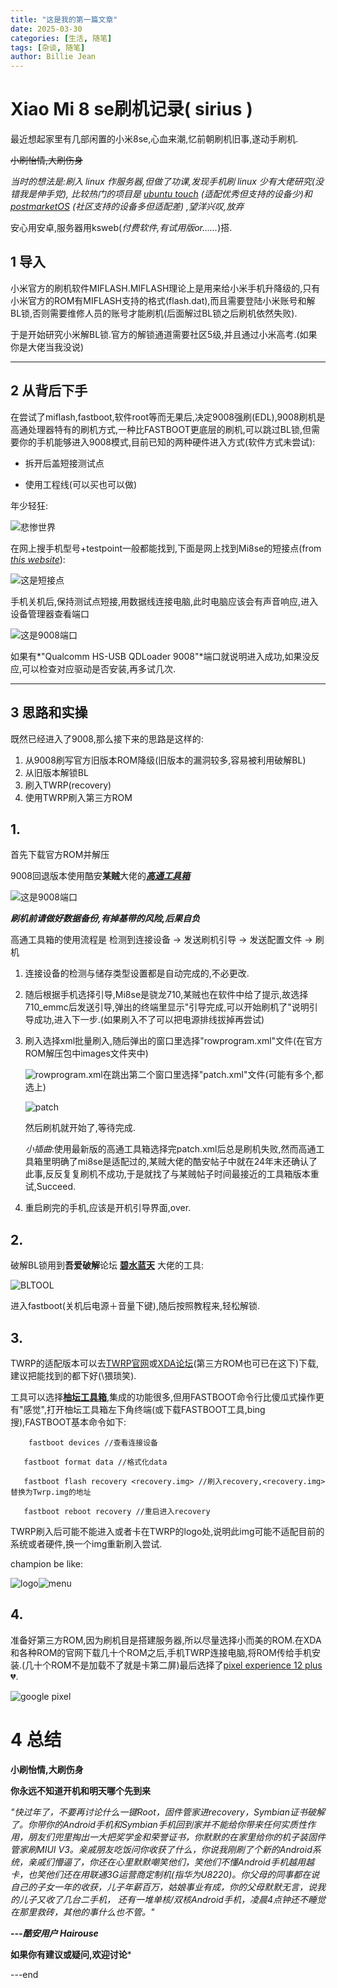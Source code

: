```yaml
---
title: "这是我的第一篇文章"
date: 2025-03-30 
categories: [生活, 随笔]
tags: [杂谈, 随笔]
author: Billie Jean
---
```


# Xiao Mi 8 se刷机记录( sirius )

最近想起家里有几部闲置的小米8se,心血来潮,忆前朝刷机旧事,遂动手刷机.

~~小刷怡情,大刷伤身~~

*当时的想法是:刷入 linux 作服务器,但做了功课,发现手机刷 linux 少有大佬研究(没错我是伸手党), 比较热门的项目是 [ubuntu touch](https://www.ubuntu-touch.io/) (适配优秀但支持的设备少)和 [postmarketOS](https://postmarketos.org/) (社区支持的设备多但适配差) ,望洋兴叹,放弃*

安心用安卓,服务器用ksweb(*付费软件,有试用版or......*)搭.

## 1 导入

小米官方的刷机软件MIFLASH.MIFLASH理论上是用来给小米手机升降级的,只有小米官方的ROM有MIFLASH支持的格式(flash.dat),而且需要登陆小米账号和解BL锁,否则需要维修人员的账号才能刷机(后面解过BL锁之后刷机依然失败).

于是开始研究小米解BL锁.官方的解锁通道需要社区5级,并且通过小米高考.(如果你是大佬当我没说)



---



## 2 从背后下手

在尝试了miflash,fastboot,软件root等而无果后,决定9008强刷(EDL),9008刷机是高通处理器特有的刷机方式,一种比FASTBOOT更底层的刷机,可以跳过BL锁,但需要你的手机能够进入9008模式,目前已知的两种硬件进入方式(软件方式未尝试):

- 拆开后盖短接测试点

- 使用工程线(可以买也可以做)

年少轻狂:

![悲惨世界](breakdown.jpg "悲")

在网上搜手机型号+testpoint一般都能找到,下面是网上找到Mi8se的短接点(from [*this website*](https://www.mobilerdx.com/2019/03/xiaomi-mi-8-se-test-point-for-flashing-mi-8-se-edl-9008-mode.html)):

![这是短接点](Xiaomi-Mi-8-SE-Test-Point-For-Flashing-Mi-8-SE-EDL-9008-Mode.png "testpoint for sirius")

手机关机后,保持测试点短接,用数据线连接电脑,此时电脑应该会有声音响应,进入设备管理器查看端口

![这是9008端口](9008com.png "9008com")

如果有*"Qualcomm HS-USB QDLoader 9008"*端口就说明进入成功,如果没反应,可以检查对应驱动是否安装,再多试几次.



---



## 3 思路和实操

既然已经进入了9008,那么接下来的思路是这样的:

1. 从9008刷写官方旧版本ROM降级(旧版本的漏洞较多,容易被利用破解BL)
2. 从旧版本解锁BL
3. 刷入TWRP(recovery)
4. 使用TWRP刷入第三方ROM



## 	1.

首先下载官方ROM并解压

9008回退版本使用酷安**某贼**大佬的[***高通工具箱***](https://www.coolapk.com/feed/56441690?shareKey=NGFkNDQ4M2NjYzA3NjY4NmE3ZjQ~&shareUid=14717970&shareFrom=com.coolapk.market_14.2.3)

![这是9008端口](coolpak_gaotongtoolkit_mouzei.png "某贼,刷机界佬")



***刷机前请做好数据备份,有掉基带的风险,后果自负***

高通工具箱的使用流程是	检测到连接设备	->	发送刷机引导	->	发送配置文件	->	刷机

1. 连接设备的检测与储存类型设置都是自动完成的,不必更改.

2. 随后根据手机选择引导,Mi8se是骁龙710,某贼也在软件中给了提示,故选择710_emmc后发送引导,弹出的终端里显示"引导完成,可以开始刷机了"说明引导成功,进入下一步.(如果刷入不了可以把电源排线拔掉再尝试)

3. 刷入选择xml批量刷入,随后弹出的窗口里选择"rowprogram.xml"文件(在官方ROM解压包中images文件夹中)

   ![rowprogram.xml](rowprogram.png "rowprogram.xml")在跳出第二个窗口里选择"patch.xml"文件(可能有多个,都选上)

   ![patch](patch.png "patch.xml")

   然后刷机就开始了,等待完成.

   *小插曲*:使用最新版的高通工具箱选择完patch.xml后总是刷机失败,然而高通工具箱里明确了mi8se是适配过的,某贼大佬的酷安帖子中就在24年末还确认了此事,反反复复刷机不成功,于是就找了与某贼帖子时间最接近的工具箱版本重试,Succeed.

4. 重启刷完的手机,应该是开机引导界面,over.

## 	2.

破解BL锁用到**吾爱破解**论坛 [**碧水蓝天**](https://www.52pojie.cn/thread-1143511-1-1.html) 大佬的工具:

![BLTOOL](BLTool.png "伟大无需多言")

进入fastboot(关机后电源＋音量下键),随后按照教程来,轻松解锁.

## 	3.

TWRP的适配版本可以去[TWRP官网](https://twrp.me/)或[XDA论坛](https://xdaforums.com/)(第三方ROM也可已在这下)下载,建议把能找到的都下好(\猥琐笑).

工具可以选择[**柚坛工具箱**](https://github.com/Uotan-Dev/UotanToolboxNT),集成的功能很多,但用FASTBOOT命令行比傻瓜式操作更有"感觉",打开柚坛工具箱左下角终端(或下载FASTBOOT工具,bing搜),FASTBOOT基本命令如下:

```shell
	fastboot devices //查看连接设备

​	fastboot format data //格式化data

​	fastboot flash recovery <recovery.img> //刷入recovery,<recovery.img>替换为Twrp.img的地址

​	fastboot reboot recovery //重启进入recovery
```



TWRP刷入后可能不能进入或者卡在TWRP的logo处,说明此img可能不适配目前的系统或者硬件,换一个img重新刷入尝试.

champion be like:

![logo](twrp_logo.jpg)![menu](twrp_menu.jpg)

## 	4.

准备好第三方ROM,因为刷机目是搭建服务器,所以尽量选择小而美的ROM.在XDA和各种ROM的官网下载几十个ROM之后,手机TWRP连接电脑,将ROM传给手机安装.(几十个ROM不是加载不了就是卡第二屏)最后选择了[pixel experience 12 plus](https://get.pixelexperience.org/sirius)💔.

![google pixel](google!.jpg)



# 4 总结

**小刷怡情,大刷伤身**

**你永远不知道开机和明天哪个先到来**

*"快过年了，不要再讨论什么一键Root，固件管家进recovery，Symbian证书破解了。你带你的Android手机和Symbian手机回到家并不能给你带来任何实质性作用，朋友们兜里掏出一大把奖学金和荣誉证书，你默默的在家里给你的机子装固件管家刷MIUI V3。亲戚朋友吃饭问你收获了什么，你说我刚刷了个新的Android系统，亲戚们懵逼了，你还在心里默默嘲笑他们，笑他们不懂Android手机越用越卡，也笑他们还在用联通3G运营商定制机(指华为U8220)。你父母的同事都在说自己的子女一年的收获，儿子年薪百万，姑娘事业有成，你的父母默默无言，说我的儿子又收了几台二手机， 还有一堆单核/双核Android手机，凌晨4点钟还不睡觉在那里救砖，其他的事什么也不管。"*

***---酷安用户 Hairouse***





**如果你有建议或疑问,欢迎讨论***



---end
